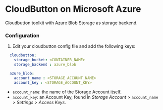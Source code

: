 # CloudButton on Microsoft Azure

Cloudbutton toolkit with Azure Blob Storage as storage backend.
 
### Configuration

1. Edit your cloudbutton config file and add the following keys:

```yaml
  cloudbutton:
    storage_bucket: <CONTAINER_NAME>
    storage_backend : azure_blob

  azure_blob:
    account_name : <STORAGE_ACCOUNT_NAME>
    account_key : <STORAGE_ACCOUNT_KEY>
```
   - `account_name`: the name of the Storage Account itself.
   - `account_key`: an Account Key, found in *Storage Account* > `account_name` > *Settings* > *Access Keys*.